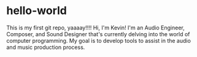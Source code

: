 # hello-world
This is my first git repo, yaaaay!!!!
Hi, I'm Kevin!
I'm an Audio Engineer, Composer, and Sound Designer that's currently delving into the world of computer programming.  My goal is to develop tools to assist in the audio and music production process.  
